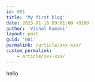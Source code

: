 ```yaml
---
id: 001
title: 'My first blog'
date: 2023-01-16 09:01:00 +0100
author: 'Vishal Ramani'
layout: post
guid: '001'
permalink: /article/xxx-xxx/
custom_permalink:
    - article/xxx-xxx/
---
```

hello